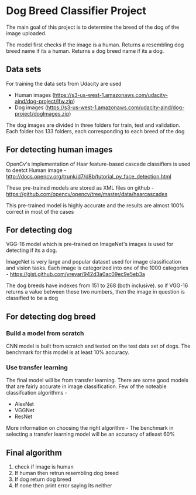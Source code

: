 # Dog Breed Classifier Project

The main goal of this project is to determine the breed of the dog of the image uploaded.

The model first checks if the image is a human. Returns a resembling dog breed name if its a human.
Returns a dog breed name if its a dog.

## Data sets 

For training the data sets from Udacity are used 

- Human images (https://s3-us-west-1.amazonaws.com/udacity-aind/dog-project/lfw.zip)
- Dog images  (https://s3-us-west-1.amazonaws.com/udacity-aind/dog-project/dogImages.zip)

The dog images are divided in three folders for train, test and validation.
Each folder has 133 folders, each corresponding to each breed of the dog


## For detecting human images 

OpenCv's implementation of Haar feature-based cascade classifiers is used to deetct Human image - 
http://docs.opencv.org/trunk/d7/d8b/tutorial_py_face_detection.html

These pre-trained models are stored as XML files on github - https://github.com/opencv/opencv/tree/master/data/haarcascades

This pre-trained model is highly accurate and the results are almost 100% correct in most of the cases

## For detecting dog 

VGG-16 model which is pre-trained on ImageNet's images is used for detecting if its a dog.

ImageNet is very large and popular dataset used for image classification and vision tasks. Each image is categorized into one of the 1000 categories - https://gist.github.com/yrevar/942d3a0ac09ec9e5eb3a

The dog breeds have indexes from 151 to 268 (both inclusive). so if VGG-16 returns a value between these two numbers, then the image in question is classified to be a dog

## For detecting dog breed 

### Build a model from scratch 
CNN model is built from scratch and tested on the test data set of dogs.
The benchmark for this model is at least 10% accuracy. 

### Use transfer learning 
The final model will be from transfer learning. There are some good models that are fairly accurate in image classification.
Few of the noteable classifcation algorithms - 
- AlexNet
- VGGNet
- ResNet

More information on choosing the right algorithm - 
The benchmark in selecting a transfer learning model will be an accuracy of atleast 60%

## Final algorithm
1. check if image is human
2. If human then retrun resembling dog breed
3. If dog return dog breed
4. If none then print error saying its neither

